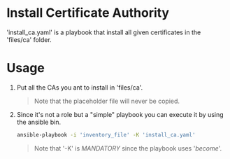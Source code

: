 # Install Certificate Authority
'install_ca.yaml' is a playbook that install all given certificates in the 'files/ca' folder.

# Usage
1. Put all the CAs you ant to install in 'files/ca'.
    > Note that the placeholder file will never be copied.

2. Since it's not a role but a "simple" playbook you can execute it by using the ansible bin.
    ```bash 
    ansible-playbook -i 'inventory_file' -K 'install_ca.yaml'
    ```
    > Note that '-K' is *MANDATORY* since the playbook uses '*become*'.
